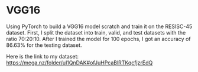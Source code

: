 # VGG16
Using PyTorch to build a VGG16 model scratch and train it on the RESISC-45 dataset. First, I split the dataset into train, valid, and test datasets with the ratio 70:20:10. After I trained the model for 100 epochs, I got an accuracy of 86.63% for the testing dataset. 

Here is the link to my dataset: https://mega.nz/folder/ul1QnDAK#ofJuHPcaBlRTKqcfjzrEdQ
